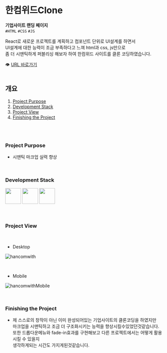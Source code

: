 # 한컴위드Clone

**기업사이트 랜딩 페이지**<br/>
`#HTML` `#CSS` `#JS`<br/>

React로 새로운 프로젝트를 계획하고 컴포넌트 단위로 UI설계를 하면서
<br/>
UI설계에 대한 능력이 조금 부족하다고 느껴 html과 css, js만으로
<br/>
좀 더 시맨틱하게 퍼블리싱 해보자 하여 한컴위드 사이트를 클론 코딩하였습니다.

👁 [URL 바로가기](https://oriharaa.github.io/hancom_clone/)
<br/>
<br/>

## 개요

1. [Project Purpose](#Project-Purpose)
2. [Development Stack](#Development-Stack)
3. [Project View](#Project-View)
4. [Finishing the Project](#Finishing-the-Project)

<br/>
<br/>

### Project Purpose

- 시맨틱 마크업 실력 향상

<br/>

### Development Stack

<img src="https://encrypted-tbn0.gstatic.com/images?q=tbn:ANd9GcS2PD2yAr4Tt4TG62BatFqSltJmYLO1_DFUqA&usqp=CAU" width="50px" />
<img src="https://encrypted-tbn0.gstatic.com/images?q=tbn:ANd9GcTTAi6Ah3SwQOrGOrMCj_yF6SgNR_wgM8rJlw&usqp=CAU" width="50px" />
<img src="https://icon-icons.com/icons2/2108/PNG/32/javascript_icon_130900.png" width="50px" />

<br/>
<br/>
<br/>

### Project View

<br/>

- Desktop

![hancomwith](https://user-images.githubusercontent.com/60921094/111913688-9d221380-8ab2-11eb-8172-10b0687de077.JPG)

<br/>

- Mobile

![hancomwithMobile](https://user-images.githubusercontent.com/60921094/111914050-d73fe500-8ab3-11eb-9d9a-09884674134c.JPG)

<br/>

### Finishing the Project

- 제 스스로의 창작이 아닌 이미 완성되어있는 기업사이트의 클론코딩을 하였지만
  <br/>
  마크업을 시맨틱하고 조금 더 구조화시키는 능력을 향상시킬수있었던것같습니다.
  <br/>
  또한 드롭다운메뉴와 fade-in효과를 구현해보고 다른 프로젝트에서는 어떻게 활용시킬 수 있을지
  <br/>
  생각하게되는 시간도 가지게된것같습니다.
